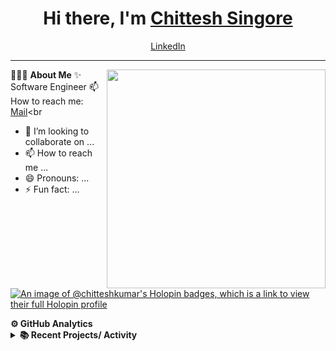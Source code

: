 <h1 align="center"> Hi there, I'm <a href="https://github.com/ChitteshKumar">Chittesh Singore</a> </h1>

<!--- Adding Header Elements -->
<p align="center">
  <a href="https://www.linkedin.com/in/chittesh-kumar-singore-381ab324b">LinkedIn</a> 
</p>

-----------------------------------------------------------
👨🏻‍💻 **About Me**<img src="https://raw.githubusercontent.com/sanjay-kv/sanjay-kv/main/Assets/illustration.png" min-width="300px" max-width="300px" width="350px" align="right"> 
✨ Software Engineer
📫 How to reach me: [Mail](chitteshkrsingore@gmail.com)<br
<!--- Adding Tech Stack open Section -->

- 💞️ I’m looking to collaborate on ...
- 📫 How to reach me ...
- 😄 Pronouns: ...
- ⚡ Fun fact: ...

[![An image of @chitteshkumar's Holopin badges, which is a link to view their full Holopin profile](https://holopin.me/chitteshkumar)](https://holopin.io/@chitteshkumar)


<!--- 2nd Section on GitHub Analytics -->


  <summary><b>⚙️ GitHub Analytics</b></summary>
<!-- <a href="https://github.com/ChitteshKumar">
   <img height="155em" src="https://raw.githubusercontent.com/sanjay-kv/github-card-template/master/profile-summary-card-output/github_dark/0-profile-details.svg" alt="Sanjay K V github stats" />
    <img height="155em" src="https://raw.githubusercontent.com/sanjayviswa/github-card-template/master/profile-summary-card-output/github_dark/3-stats.svg" alt="Sanjay K V github stats" />
<br> -->
     

<!--- 3rd Section on Recent Projects -->

  <details>	
    <summary><b>📚 Recent Projects/ Activity</b></summary><br>

  ✨ [Simulation of Swarm Robotics](https://github.com/ChitteshKumar/swarm_robotics_pheromones)<br>
